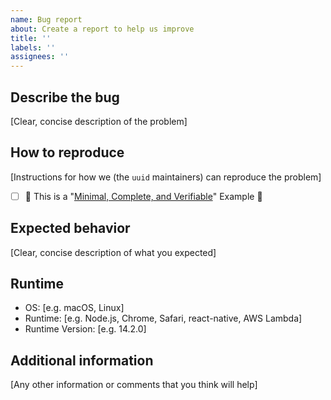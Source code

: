 ```yaml
---
name: Bug report
about: Create a report to help us improve
title: ''
labels: ''
assignees: ''
---
```


<!--
READ THIS FIRST: If you are using Node.js 13.x please make sure to upgrade to the latest Node.js
version before filing your bug report. Node.js 13.x is NOT supported by this library.
-->

## Describe the bug

[Clear, concise description of the problem]

## How to reproduce

[Instructions for how we (the `uuid` maintainers) can reproduce the problem]

* [ ] &#X1f389; This is a "[Minimal, Complete, and Verifiable](https://stackoverflow.com/help/minimal-reproducible-example)" Example &#X1f389;

## Expected behavior

[Clear, concise description of what you expected]

## Runtime

- OS: [e.g. macOS, Linux]
- Runtime: [e.g. Node.js, Chrome, Safari, react-native, AWS Lambda]
- Runtime Version: [e.g. 14.2.0]

## Additional information

[Any other information or comments that you think will help]
